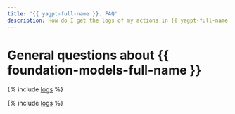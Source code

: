 ```yaml
---
title: '{{ yagpt-full-name }}. FAQ'
description: How do I get the logs of my actions in {{ yagpt-full-name }}? Find the answer to this and other questions in this article.
---
```


# General questions about {{ foundation-models-full-name }}

{% include [logs](../../_qa/logs.md) %}

{% include [logs](../../_qa/demo-yagpt.md) %}
